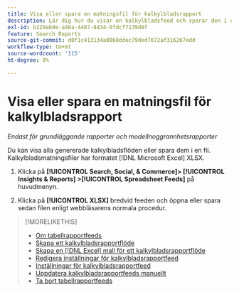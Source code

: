 ```yaml
---
title: Visa eller spara en matningsfil för kalkylbladsrapport
description: Lär dig hur du visar en kalkylbladsfeed och sparar den i en fil.
exl-id: b229ab9e-a48a-4487-8434-0fdcf7139d8f
feature: Search Reports
source-git-commit: d0f1c413134a0868ddec79ded7672af316267edd
workflow-type: tm+mt
source-wordcount: '115'
ht-degree: 0%

---
```


# Visa eller spara en matningsfil för kalkylbladsrapport

*Endast för grundläggande rapporter och modellnoggrannhetsrapporter*

Du kan visa alla genererade kalkylbladsflöden eller spara dem i en fil. Kalkylbladsmatningsfiler har formatet [!DNL Microsoft Excel] XLSX.

1. Klicka på **[!UICONTROL Search, Social, & Commerce]> [!UICONTROL Insights & Reports] >[!UICONTROL Spreadsheet Feeds]** på huvudmenyn.

1. Klicka på **[!UICONTROL XLSX]** bredvid feeden och öppna eller spara sedan filen enligt webbläsarens normala procedur.

>[!MORELIKETHIS]
>
>* [Om tabellrapportfeeds](spreadsheet-feed-about.md)
>* [Skapa ett kalkylbladsrapportflöde](spreadsheet-feed-create.md)
>* [Skapa en [!DNL Excel] mall för ett kalkylbladsrapportflöde](spreadsheet-feed-create-excel-template.md)
>* [Redigera inställningar för kalkylbladsrapportfeed](spreadsheet-feed-edit.md)
>* [Inställningar för kalkylbladsrapportfeed](spreadsheet-feed-settings.md)
>* [Uppdatera kalkylbladsrapportfeeds manuellt](spreadsheet-feed-refresh.md)
>* [Ta bort tabellrapportfeeds](spreadsheet-feed-delete.md)
